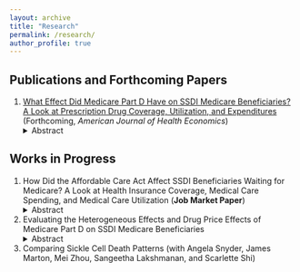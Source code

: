 ```yaml
---
layout: archive
title: "Research"
permalink: /research/
author_profile: true
---
```



## Publications and Forthcoming Papers
1. [What Effect Did Medicare Part D Have on SSDI Medicare Beneficiaries? A Look at Prescription Drug Coverage, Utilization, and Expenditures](https://doi.org/10.1086/724795) (Forthcoming, *American Journal of Health Economics*)
   <details><summary>Abstract</summary>   
   Medicare Part D expanded public prescription drug insurance coverage to millions of Social Security Disability Insurance (SSDI) Medicare beneficiaries. Using difference-indifferences estimation and data from the Medical Expenditure Panel Survey, I estimate the effect of Medicare Part D on the prescription drug coverage, utilization, and expenditures of this understudied group. I estimate that the policy increased prescription drug coverage by 18 percentage points and decreased annual out-of-pocket prescription drug expenditure by \$526 (a decrease of 42 percent from the pre-reform mean). Additionally, the estimates suggest modest substitution away from private prescription drug coverage (decrease of 5.7 percentage points) and little decrease in annual private insurance prescription drug expenditure (\$31). This would suggest large welfare gains from the policy for the Part D eligible SSDI population.
   </details>

## Works in Progress
1. How Did the Affordable Care Act Affect SSDI Beneficiaries Waiting for Medicare? A Look at Health Insurance Coverage, Medical Care Spending, and Medical Care Utilization (**Job Market Paper**)  
   <details><summary>Abstract</summary>
   The introduction of the Affordable Care Act ushered in significant changes to the U.S. health insurance landscape. One group that stood to benefit was Social Security Disability Insurance (SSDI) beneficiaries. SSDI beneficiaries can receive Medicare coverage, but they must wait two years after SSDI entitlement before coverage begins. During the two-year waiting period, SSDI beneficiaries must get health insurance from other sources.  An open question is whether SSDI beneficiaries have adequate options during the waiting period. With the health insurance expansions brought on by the Affordable Care Act, SSDI beneficiaries in the waiting period may have experienced increased health insurance access. In this study, I use difference-in-difference-in-differences estimation and data from the American Community Survey and the Medical Expenditure Panel Survey to understand the effects of the Affordable Care Act on this group. I expect individuals experienced increases in health insurance coverage, medical care utilization, and medical care spending. Preliminary descriptive evidence suggests large gains in health insurance coverage from both the Medicaid expansions and the individual market reforms.
   </details>
2. Evaluating the Heterogeneous Effects and Drug Price Effects of Medicare Part D on SSDI Medicare Beneficiaries
   <details><summary>Abstract</summary>
   I investigate additional effects of the Medicare Part D expansion on Medicare-eligible SSDI beneficiaries. I look more closely at effects on specific kinds of drugs, such as insulin, antidepressants, and cancer medications. Additionally, I look at the heterogeneous effects of the policy across this group based on the observables in the MEPS data. Lastly, I investigate the changes to prices of prescription drugs used by these individuals.
   </details>
3. Comparing Sickle Cell Death Patterns (with Angela Snyder, James Marton, Mei Zhou, Sangeetha Lakshmanan, and Scarlette Shi)
